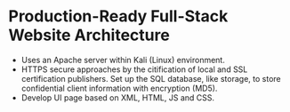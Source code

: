 # Production-Ready Full-Stack Website Architecture

- Uses an Apache server within Kali (Linux) environment. 
- HTTPS secure approaches by the citification of local and SSL certification publishers. Set up the SQL database, like storage, to store confidential client information with encryption (MD5). 
- Develop UI page based on XML, HTML, JS and CSS.
